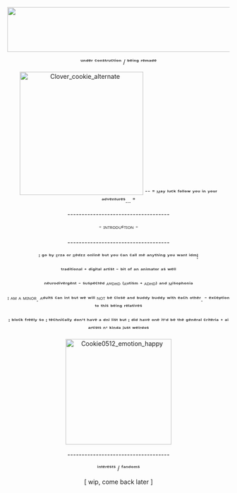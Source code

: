 <p align="center">
<img width="1280" height="102" alt="5c2ew6" src="https://github.com/user-attachments/assets/c542d708-a646-4032-92e1-b0aeefd71fab" />

<p align="center">
ᵘⁿᵈᵉʳ ᶜᵒⁿˢᵗʳᵘᶜᵗⁱᵒⁿ / ᵇᵉⁱⁿᵍ ʳᵉᵐᵃᵈᵉ




<p align="center">
<img width="280" height="280" alt="Clover_cookie_alternate" src="https://github.com/user-attachments/assets/395ffe3a-a189-4c6e-b993-ac55f2c0edf0" /> ⁻⁻ " ᴹᵃʸ ˡᵘᶜᵏ ᶠᵒˡˡᵒʷ ʸᵒᵘ ⁱⁿ ʸᵒᵘʳ ᵃᵈᵛᵉⁿᵗᵘʳᵉˢ... "

<p align="center">
------------------------------------
<p align="center">
⁻ ᴵᴺᵀᴿᴼᴰᵁᶜᵀᴵᴼᴺ ⁻
<p align="center">
------------------------------------

<p align="center">
ᴵ ᵍᵒ ᵇʸ ᴱʳᶻᵃ ᵒʳ ᴿᵉᵈᶻᶻ ᵒⁿˡⁱⁿᵉ ᵇᵘᵗ ʸᵒᵘ ᶜᵃⁿ ᶜᵃˡˡ ᵐᵉ ᵃⁿʸᵗʰⁱⁿᵍ ʸᵒᵘ ʷᵃⁿᵗ ⁱᵈᵐ! 

<p align="center">
ᵗʳᵃᵈⁱᵗⁱᵒⁿᵃˡ ⁺ ᵈⁱᵍⁱᵗᵃˡ ᵃʳᵗⁱˢᵗ ⁻ ᵇⁱᵗ ᵒᶠ ᵃⁿ ᵃⁿⁱᵐᵃᵗᵒʳ ᵃˢ ʷᵉˡˡ

<p align="center">
ⁿᵉᵘʳᵒᵈⁱᵛᵉʳᵍᵉⁿᵗ ⁻ ˢᵘˢᵖᵉᶜᵗᵉᵈ ᴬᵘᴰᴴᴰ ⁽ᴬᵘᵗⁱˢᵐ ⁺ ᴬᴰᴴᴰ⁾ ᵃⁿᵈ ᴹⁱˢᵒᵖʰᵒⁿⁱᵃ

<p align="center">
ᴵ ᴬᴹ ᴬ ᴹᴵᴺᴼᴿ. ᴬᵈᵘˡᵗˢ ᶜᵃⁿ ⁱⁿᵗ ᵇᵘᵗ ʷᵉ ʷⁱˡˡ ᴺᴼᵀ ᵇᵉ ᶜˡᵒˢᵉ ᵃⁿᵈ ᵇᵘᵈᵈʸ ᵇᵘᵈᵈʸ ʷⁱᵗʰ ᵉᵃᶜʰ ᵒᵗʰᵉʳ. ⁻ ᵉˣᶜᵉᵖᵗⁱᵒⁿ ᵗᵒ ᵗʰⁱˢ ᵇᵉⁱⁿᵍ ʳᵉˡᵃᵗⁱᵛᵉˢ

<p align="center">
ᴵ ᵇˡᵒᶜᵏ ᶠʳᵉᵉˡʸ ˢᵒ ᴵ ᵗᵉᶜʰⁿⁱᶜᵃˡˡʸ ᵈᵒⁿ'ᵗ ʰᵃᵛᵉ ᵃ ᵈⁿⁱ ˡⁱˢᵗ ᵇᵘᵗ ᴵ ᵈⁱᵈ ʰᵃᵛᵉ ᵒⁿᵉ ⁱᵗ'ᵈ ᵇᵉ ᵗʰᵉ ᵍᵉⁿᵉʳᵃˡ ᶜʳⁱᵗᵉʳⁱᵃ ⁺ ᵃⁱ ᵃʳᵗⁱˢᵗˢ ⁿ' ᵏⁱⁿᵈᵃ ʲᵘˢᵗ ʷᵉⁱʳᵈᵒˢ

<p align="center">
<img width="240" height="240" alt="Cookie0512_emotion_happy" src="https://github.com/user-attachments/assets/7e2ff0d2-db20-4280-9552-e968ed191663" />

<p align="center">
------------------------------------

<p align="center">
ⁱⁿᵗᵉʳᵉˢᵗˢ / ᶠᵃⁿᵈᵒᵐˢ

<p align="center">
[ wip, come back later ]

